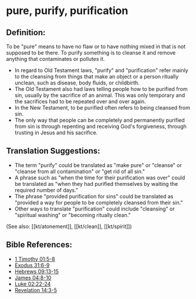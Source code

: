 # pure, purify, purification #

## Definition: ##

To be "pure" means to have no flaw or to have nothing mixed in that is not supposed to be there. To purify something is to cleanse it and remove anything that contaminates or pollutes it.

* In regard to Old Testament laws, "purify" and "purification" refer mainly to the cleansing from things that make an object or a person ritually unclean, such as disease, body fluids, or childbirth.
* The Old Testament also had laws telling people how to be purified from sin, usually by the sacrifice of an animal. This was only temporary and the sacrifices had to be repeated over and over again.
* In the New Testament, to be purified often refers to being cleansed from sin.
* The only way that people can be completely and permanently purified from sin is through repenting and receiving God's forgiveness, through trusting in Jesus and his sacrifice.

## Translation Suggestions: ##

* The term "purify" could be translated as "make pure" or "cleanse" or "cleanse from all contamination" or "get rid of all sin."
* A phrase such as "when the time for their purification was over" could be translated as "when they had purified themselves by waiting the required number of days."
* The phrase "provided purification for sins" could be translated as "provided a way for people to be completely cleansed from their sin."
* Other ways to translate "purification" could include "cleansing" or "spiritual washing" or "becoming ritually clean."

(See also: [[kt/atonement]], [[kt/clean]], [[kt/spirit]])

## Bible References: ##

* [1 Timothy 01:5-8](en/tn/1ti/help/01/05)
* [Exodus 31:6-9](en/tn/exo/help/31/06)
* [Hebrews 09:13-15](en/tn/heb/help/09/13)
* [James 04:8-10](en/tn/jas/help/04/08)
* [Luke 02:22-24](en/tn/luk/help/02/22)
* [Revelation 14:3-5](en/tn/rev/help/14/03)
